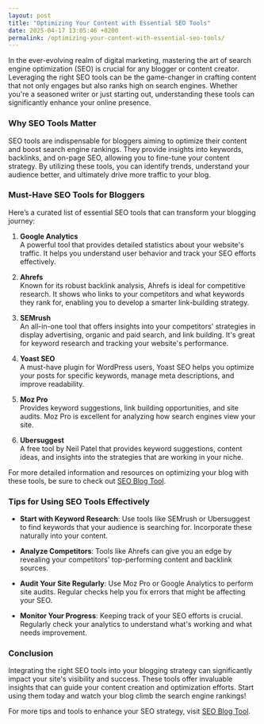 ```yaml
---
layout: post
title: "Optimizing Your Content with Essential SEO Tools"
date: 2025-04-17 13:05:46 +0200
permalink: /optimizing-your-content-with-essential-seo-tools/
---
```



In the ever-evolving realm of digital marketing, mastering the art of search engine optimization (SEO) is crucial for any blogger or content creator. Leveraging the right SEO tools can be the game-changer in crafting content that not only engages but also ranks high on search engines. Whether you're a seasoned writer or just starting out, understanding these tools can significantly enhance your online presence.

### Why SEO Tools Matter

SEO tools are indispensable for bloggers aiming to optimize their content and boost search engine rankings. They provide insights into keywords, backlinks, and on-page SEO, allowing you to fine-tune your content strategy. By utilizing these tools, you can identify trends, understand your audience better, and ultimately drive more traffic to your blog.

### Must-Have SEO Tools for Bloggers

Here’s a curated list of essential SEO tools that can transform your blogging journey:

1. **Google Analytics**  
   A powerful tool that provides detailed statistics about your website's traffic. It helps you understand user behavior and track your SEO efforts effectively.

2. **Ahrefs**  
   Known for its robust backlink analysis, Ahrefs is ideal for competitive research. It shows who links to your competitors and what keywords they rank for, enabling you to develop a smarter link-building strategy.

3. **SEMrush**  
   An all-in-one tool that offers insights into your competitors' strategies in display advertising, organic and paid search, and link building. It's great for keyword research and tracking your website's performance.

4. **Yoast SEO**  
   A must-have plugin for WordPress users, Yoast SEO helps you optimize your posts for specific keywords, manage meta descriptions, and improve readability.

5. **Moz Pro**  
   Provides keyword suggestions, link building opportunities, and site audits. Moz Pro is excellent for analyzing how search engines view your site.

6. **Ubersuggest**  
   A free tool by Neil Patel that provides keyword suggestions, content ideas, and insights into the strategies that are working in your niche.

For more detailed information and resources on optimizing your blog with these tools, be sure to check out [SEO Blog Tool](https://seoblogtool.com/).

### Tips for Using SEO Tools Effectively

- **Start with Keyword Research**: Use tools like SEMrush or Ubersuggest to find keywords that your audience is searching for. Incorporate these naturally into your content.
  
- **Analyze Competitors**: Tools like Ahrefs can give you an edge by revealing your competitors' top-performing content and backlink sources.

- **Audit Your Site Regularly**: Use Moz Pro or Google Analytics to perform site audits. Regular checks help you fix errors that might be affecting your SEO.

- **Monitor Your Progress**: Keeping track of your SEO efforts is crucial. Regularly check your analytics to understand what's working and what needs improvement.

### Conclusion

Integrating the right SEO tools into your blogging strategy can significantly impact your site's visibility and success. These tools offer invaluable insights that can guide your content creation and optimization efforts. Start using them today and watch your blog climb the search engine rankings!

For more tips and tools to enhance your SEO strategy, visit [SEO Blog Tool](https://seoblogtool.com/).